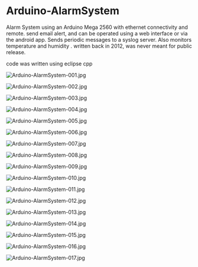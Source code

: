 # Arduino-AlarmSystem
Alarm System using an Arduino Mega 2560 with ethernet connectivity and remote. send email alert, and can be operated using a web interface or via the android app. Sends periodic messages to a syslog server. Also monitors temperature and humidity . written back in 2012, was never meant for public release.

code was written using eclipse cpp



![Arduino-AlarmSystem-001.jpg](https://github.com/SkullKill/Arduino-AlarmSystem/wiki/images/Arduino-AlarmSystem-001.jpg)

![Arduino-AlarmSystem-002.jpg](https://github.com/SkullKill/Arduino-AlarmSystem/wiki/images/Arduino-AlarmSystem-002.jpg)

![Arduino-AlarmSystem-003.jpg](https://github.com/SkullKill/Arduino-AlarmSystem/wiki/images/Arduino-AlarmSystem-003.jpg)

![Arduino-AlarmSystem-004.jpg](https://github.com/SkullKill/Arduino-AlarmSystem/wiki/images/Arduino-AlarmSystem-004.jpg)

![Arduino-AlarmSystem-005.jpg](https://github.com/SkullKill/Arduino-AlarmSystem/wiki/images/Arduino-AlarmSystem-005.jpg)

![Arduino-AlarmSystem-006.jpg](https://github.com/SkullKill/Arduino-AlarmSystem/wiki/images/Arduino-AlarmSystem-006.jpg)

![Arduino-AlarmSystem-007.jpg](https://github.com/SkullKill/Arduino-AlarmSystem/wiki/images/Arduino-AlarmSystem-007.jpg)

![Arduino-AlarmSystem-008.jpg](https://github.com/SkullKill/Arduino-AlarmSystem/wiki/images/Arduino-AlarmSystem-008.jpg)

![Arduino-AlarmSystem-009.jpg](https://github.com/SkullKill/Arduino-AlarmSystem/wiki/images/Arduino-AlarmSystem-009.jpg)

![Arduino-AlarmSystem-010.jpg](https://github.com/SkullKill/Arduino-AlarmSystem/wiki/images/Arduino-AlarmSystem-010.jpg)

![Arduino-AlarmSystem-011.jpg](https://github.com/SkullKill/Arduino-AlarmSystem/wiki/images/Arduino-AlarmSystem-011.jpg)

![Arduino-AlarmSystem-012.jpg](https://github.com/SkullKill/Arduino-AlarmSystem/wiki/images/Arduino-AlarmSystem-012.jpg)

![Arduino-AlarmSystem-013.jpg](https://github.com/SkullKill/Arduino-AlarmSystem/wiki/images/Arduino-AlarmSystem-013.jpg)

![Arduino-AlarmSystem-014.jpg](https://github.com/SkullKill/Arduino-AlarmSystem/wiki/images/Arduino-AlarmSystem-014.jpg)

![Arduino-AlarmSystem-015.jpg](https://github.com/SkullKill/Arduino-AlarmSystem/wiki/images/Arduino-AlarmSystem-015.jpg)

![Arduino-AlarmSystem-016.jpg](https://github.com/SkullKill/Arduino-AlarmSystem/wiki/images/Arduino-AlarmSystem-016.jpg)

![Arduino-AlarmSystem-017.jpg](https://github.com/SkullKill/Arduino-AlarmSystem/wiki/images/Arduino-AlarmSystem-017.jpg)

